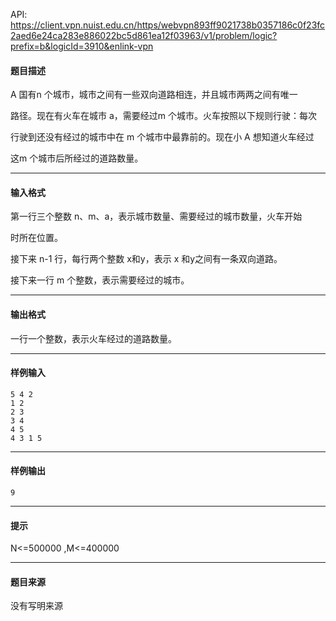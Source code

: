API: https://client.vpn.nuist.edu.cn/https/webvpn893ff9021738b0357186c0f23fc2aed6e24ca283e886022bc5d861ea12f03963/v1/problem/logic?prefix=b&logicId=3910&enlink-vpn

#### 题目描述

A 国有n 个城市，城市之间有一些双向道路相连，并且城市两两之间有唯一

路径。现在有火车在城市 a，需要经过m 个城市。火车按照以下规则行驶：每次

行驶到还没有经过的城市中在 m 个城市中最靠前的。现在小 A 想知道火车经过

这m 个城市后所经过的道路数量。 

---

#### 输入格式

第一行三个整数 n、m、a，表示城市数量、需要经过的城市数量，火车开始

时所在位置。 

接下来 n-1 行，每行两个整数 x和y，表示 x 和y之间有一条双向道路。 

接下来一行 m 个整数，表示需要经过的城市。 

---

#### 输出格式

一行一个整数，表示火车经过的道路数量。 

---

#### 样例输入
```
5 4 2 
1 2 
2 3 
3 4 
4 5 
4 3 1 5 
```

---

#### 样例输出
```
9 
```

---

#### 提示

N<=500000 ,M<=400000 

---

#### 题目来源

没有写明来源
